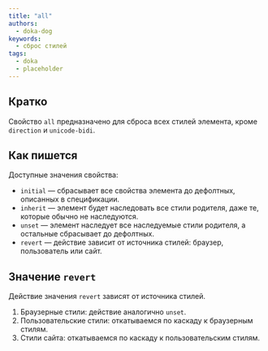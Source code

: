 ```yaml
---
title: "all"
authors:
  - doka-dog
keywords:
  - сброс стилей
tags:
  - doka
  - placeholder
---
```


## Кратко

Свойство `all` предназначено для сброса всех стилей элемента, кроме `direction` и `unicode-bidi`.

## Как пишется

Доступные значения свойства:

- `initial` — сбрасывает все свойства элемента до дефолтных, описанных в спецификации.
- `inherit` — элемент будет наследовать все стили родителя, даже те, которые обычно не наследуются.
- `unset` — элемент наследует все наследуемые стили родителя, а остальные сбрасывает до дефолтных.
- `revert` — действие зависит от источника стилей: браузер, пользователь или сайт.

## Значение `revert`

Действие значения `revert` зависят от источника стилей.

1. Браузерные стили: действие аналогично `unset`.
1. Пользовательские стили: откатываемся по каскаду к браузерным стилям.
1. Стили сайта: откатываемся по каскаду к пользовательским стилям.

